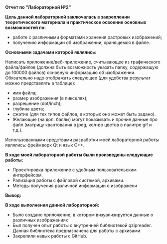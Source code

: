 **Отчет по "Лабораторной №2"**

**Цель данной лабораторной заключалась в закреплении теоретического
материала и практическое освоение основных возможностей по:**

- работе с различными форматами хранения растровых изображений;
- получению информации об изображении, хранящемся в файле.

**Основными задачами которой являлись:**

Написать приложение/веб-приложение, считывающее из графического
файла/файлов (должна быть возможность указать папку, содержащую до 100000
файлов) основную информацию об изображении. Обязательно надо отображать
следующее (для удобства результат можно представлять в таблице):

- имя файла;
- размер изображения (в пикселях);
- разрешение (dot/inch);
- глубина цвета;
- сжатие (для тех типов файлов, в которых оно может быть задано).
- Желающие (на доп. баллы) могут показывать и прочие данные про файл
(матрицу квантования в jpeg, кол-во цветов в палитре gif и т.д.).  

Использованными средствами разработки моей лабораторной работы являлись: фреймворк Qt и язык С++.

**В ходе моей лабораторной работы были произведены следующие работы:**

- Проектировка приложение с удобным пользовательским интерфейсом.
- Рализация работы с файловой системой, архивами.
-  Методы получения различной информации о изображени

**Вывод:**

 **В ходе выполнения данной лабораторной:**
  
- Было создано приложение, в котором визуализируется данные о различных изображениях 
- Был получен опыт работы с внутренней библиотекой qzipreader. Данная библиотека предназначена для работы с архивами.
- Закрепили навык работы с GitHub.
